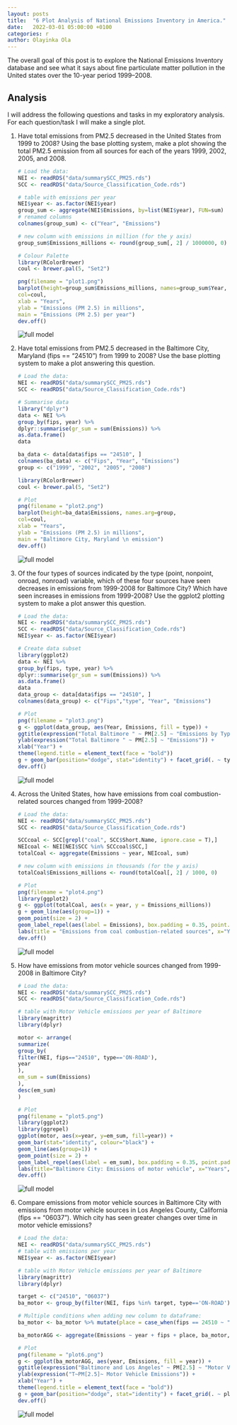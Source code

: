 ```yaml
---
layout: posts
title:  "6 Plot Analysis of National Emissions Inventory in America."
date:   2022-03-01 05:00:00 +0100
categories: r
author: Olayinka Ola
---
```

The overall goal of this post is to explore the National Emissions Inventory database and see what it says about fine particulate matter pollution in the United states over the 10-year period 1999–2008.

## Analysis

I will address the following questions and tasks in my exploratory analysis. For each question/task I will make a single plot.

1. Have total emissions from PM2.5 decreased in the United States from 1999 to 2008? Using the base plotting system, make a plot showing the total PM2.5 emission from all sources for each of the years 1999, 2002, 2005, and 2008.

    ```r
    # Load the data:
    NEI <- readRDS("data/summarySCC_PM25.rds")
    SCC <- readRDS("data/Source_Classification_Code.rds")

    # table with emissions per year
    NEI$year <- as.factor(NEI$year)
    group_sum <- aggregate(NEI$Emissions, by=list(NEI$year), FUN=sum)
    # renamed columns
    colnames(group_sum) <- c("Year", "Emissions")

    # new column with emissions in million (for the y axis)
    group_sum$Emissions_millions <- round(group_sum[, 2] / 1000000, 0)

    # Colour Palette
    library(RColorBrewer)
    coul <- brewer.pal(5, "Set2")

    png(filename = "plot1.png")
    barplot(height=group_sum$Emissions_millions, names=group_sum$Year,
    col=coul,
    xlab = "Years",
    ylab = "Emissions (PM 2.5) in millions",
    main = "Emissions (PM 2.5) per year")
    dev.off()
    ```

    <img src="{{ site.url }}{{ site.baseurl }}/assets/images/w4p2_plot1.png" alt="full model">

2. Have total emissions from PM2.5 decreased in the Baltimore City, Maryland (fips == “24510”) from 1999 to 2008? Use the base plotting system to make a plot answering this question.

    ```r
    # Load the data:
    NEI <- readRDS("data/summarySCC_PM25.rds")
    SCC <- readRDS("data/Source_Classification_Code.rds")

    # Summarise data
    library("dplyr")
    data <- NEI %>%
    group_by(fips, year) %>%
    dplyr::summarise(gr_sum = sum(Emissions)) %>%
    as.data.frame()
    data

    ba_data <- data[data$fips == "24510", ]
    colnames(ba_data) <- c("Fips", "Year", "Emissions")
    group <- c("1999", "2002", "2005", "2008")

    library(RColorBrewer)
    coul <- brewer.pal(5, "Set2")

    # Plot
    png(filename = "plot2.png")
    barplot(height=ba_data$Emissions, names.arg=group,
    col=coul,
    xlab = "Years",
    ylab = "Emissions (PM 2.5) in millions",
    main = "Baltimore City, Maryland \n emission")
    dev.off()
    ```

    <img src="{{ site.url }}{{ site.baseurl }}/assets/images/w4p2_plot2.png" alt="full model">

3. Of the four types of sources indicated by the type (point, nonpoint, onroad, nonroad) variable, which of these four sources have seen decreases in emissions from 1999-2008 for Baltimore City? Which have seen increases in emissions from 1999-2008? Use the ggplot2 plotting system to make a plot answer this question.

    ```r
    # Load the data:
    NEI <- readRDS("data/summarySCC_PM25.rds")
    SCC <- readRDS("data/Source_Classification_Code.rds")
    NEI$year <- as.factor(NEI$year)

    # Create data subset
    library(ggplot2)
    data <- NEI %>%
    group_by(fips, type, year) %>%
    dplyr::summarise(gr_sum = sum(Emissions)) %>%
    as.data.frame()
    data
    data_group <- data[data$fips == "24510", ]
    colnames(data_group) <- c("Fips","type", "Year", "Emissions")

    # Plot
    png(filename = "plot3.png")
    g <- ggplot(data_group, aes(Year, Emissions, fill = type)) +
    ggtitle(expression("Total Baltimore " ~ PM[2.5] ~ "Emissions by Type and Year")) +
    ylab(expression("Total Baltimore " ~ PM[2.5] ~ "Emissions")) +
    xlab("Year") +
    theme(legend.title = element_text(face = "bold"))
    g + geom_bar(position="dodge", stat="identity") + facet_grid(. ~ type)
    dev.off()
    ```

    <img src="{{ site.url }}{{ site.baseurl }}/assets/images/w4p2_plot3.png" alt="full model">

4. Across the United States, how have emissions from coal combustion-related sources changed from 1999-2008?

    ```r
    # Load the data:
    NEI <- readRDS("data/summarySCC_PM25.rds")
    SCC <- readRDS("data/Source_Classification_Code.rds")

    SCCcoal <- SCC[grepl("coal", SCC$Short.Name, ignore.case = T),]
    NEIcoal <- NEI[NEI$SCC %in% SCCcoal$SCC,]
    totalCoal <- aggregate(Emissions ~ year, NEIcoal, sum)

    # new column with emissions in thousands (for the y axis)
    totalCoal$Emissions_millions <- round(totalCoal[, 2] / 1000, 0)

    # Plot
    png(filename = "plot4.png")
    library(ggplot2)
    g <- ggplot(totalCoal, aes(x = year, y = Emissions_millions))
    g + geom_line(aes(group=1)) +
    geom_point(size = 2) +
    geom_label_repel(aes(label = Emissions), box.padding = 0.35, point.padding = 0.5, segment.color = 'grey50') +
    labs(title = "Emissions from coal combustion-related sources", x="Years", y="Emissions (PM 2.5) in thousands")
    dev.off()
    ```

    <img src="{{ site.url }}{{ site.baseurl }}/assets/images/w4p2_plot4.png" alt="full model">

5. How have emissions from motor vehicle sources changed from 1999-2008 in Baltimore City?

    ```r
    # Load the data:
    NEI <- readRDS("data/summarySCC_PM25.rds")
    SCC <- readRDS("data/Source_Classification_Code.rds")

    # table with Motor Vehicle emissions per year of Baltimore
    library(magrittr)
    library(dplyr)

    motor <- arrange(
    summarize(
    group_by(
    filter(NEI, fips=="24510", type=='ON-ROAD'),
    year
    ),
    em_sum = sum(Emissions)
    ),
    desc(em_sum)
    )

    # Plot
    png(filename = "plot5.png")
    library(ggplot2)
    library(ggrepel)
    ggplot(motor, aes(x=year, y=em_sum, fill=year)) +
    geom_bar(stat="identity", colour="black") +
    geom_line(aes(group=1)) +
    geom_point(size = 2) +
    geom_label_repel(aes(label = em_sum), box.padding = 0.35, point.padding = 0.5, segment.color = 'grey50') +
    labs(title="Baltimore City: Emissions of motor vehicle", x="Years",y="Emissions (PM 2.5)")
    dev.off()
    ```

    <img src="{{ site.url }}{{ site.baseurl }}/assets/images/w4p2_plot5.png" alt="full model">

6. Compare emissions from motor vehicle sources in Baltimore City with emissions from motor vehicle sources in Los Angeles County, California (fips == “06037”). Which city has seen greater changes over time in motor vehicle emissions?

    ```r
    # Load the data:
    NEI <- readRDS("data/summarySCC_PM25.rds")
    # table with emissions per year
    NEI$year <- as.factor(NEI$year)

    # table with Motor Vehicle emissions per year of Baltimore
    library(magrittr)
    library(dplyr)

    target <- c("24510", "06037")
    ba_motor <- group_by(filter(NEI, fips %in% target, type=='ON-ROAD'), year)

    # Multiple conditions when adding new column to dataframe:
    ba_motor <- ba_motor %>% mutate(place = case_when(fips == 24510 ~ "Baltimore City", TRUE ~ "Los Angeles County"))

    ba_motorAGG <- aggregate(Emissions ~ year + fips + place, ba_motor, sum)

    # Plot
    png(filename = "plot6.png")
    g <- ggplot(ba_motorAGG, aes(year, Emissions, fill = year)) +
    ggtitle(expression("Baltimore and Los Angeles" ~ PM[2.5] ~ "Motor Vehicle Emissions by Year")) +
    ylab(expression("T~PM[2.5]~ Motor Vehicle Emissions")) +
    xlab("Year") +
    theme(legend.title = element_text(face = "bold"))
    g + geom_bar(position="dodge", stat="identity") + facet_grid(. ~ place)
    dev.off()
    ```

    <img src="{{ site.url }}{{ site.baseurl }}/assets/images/w4p2_plot6.png" alt="full model">
